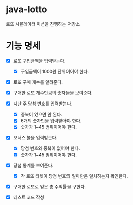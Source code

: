 # java-lotto
로또 시뮬레이터 미션을 진행하는 저장소

# 기능 명세
* [x] 로또 구입금액을 입력받는다.
    * [x] 구입금액이 1000원 단위이어야 한다.
* [x] 로또 구매 개수를 알려준다.
* [x] 구매한 로또 개수만큼의 숫자들을 보여준다.
* [x] 지난 주 당첨 번호를 입력받는다.
    * [x] 중복이 있으면 안 된다.
    * [x] 6개의 숫자만을 입력받아야 한다.
    * [x] 숫자가 1~45 범위이어야 한다.
* [x] 보너스 볼을 입력받는다.
    * [x] 당첨 번호와 중복이 없어야 한다.
    * [x] 숫자가 1~45 범위이어야 한다.
* [x] 당첨 통계를 보여준다. 
    * [x] 각 로또 티켓이 당첨 번호와 얼마만큼 일치하는지 확인한다.
* [x] 구매한 로또로 얻은 총 수익률을 구한다.   

* [x] 테스트 코드 작성